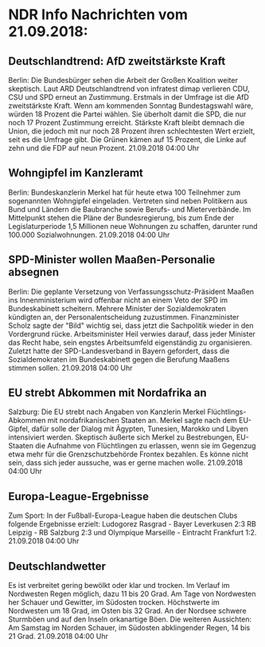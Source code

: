# NDR Info Nachrichten vom 21.09.2018:


## Deutschlandtrend: AfD zweitstärkste Kraft
Berlin: Die Bundesbürger sehen die Arbeit der Großen Koalition weiter skeptisch. Laut ARD Deutschlandtrend von infratest dimap verlieren CDU, CSU und SPD erneut an Zustimmung. Erstmals in der Umfrage ist die AfD zweitstärkste Kraft. Wenn am kommenden Sonntag Bundestagswahl wäre, würden 18 Prozent die Partei wählen. Sie überholt damit die SPD, die nur noch 17 Prozent Zustimmung erreicht. Stärkste Kraft bleibt demnach die Union, die jedoch mit nur noch 28 Prozent ihren schlechtesten Wert erzielt, seit es die Umfrage gibt. Die Grünen kämen auf 15 Prozent, die Linke auf zehn und die FDP auf neun Prozent. 21.09.2018 04:00 Uhr 

## Wohngipfel im Kanzleramt
Berlin: Bundeskanzlerin Merkel hat für heute etwa 100 Teilnehmer zum sogenannten Wohngipfel eingeladen. Vertreten sind neben Politikern aus Bund und Ländern die Baubranche sowie Berufs- und Mieterverbände. Im Mittelpunkt stehen die Pläne der Bundesregierung, bis zum Ende der Legislaturperiode 1,5 Millionen neue Wohnungen zu schaffen, darunter rund 100.000 Sozialwohnungen. 21.09.2018 04:00 Uhr 

## SPD-Minister wollen Maaßen-Personalie absegnen
Berlin: Die geplante Versetzung von Verfassungsschutz-Präsident Maaßen ins Innenministerium wird offenbar nicht an einem Veto der SPD im Bundeskabinett scheitern. Mehrere Minister der Sozialdemokraten kündigten an, der Personalentscheidung zuzustimmen. Finanzminister Scholz sagte der "Bild" wichtig sei, dass jetzt die Sachpolitik wieder in den Vordergrund rücke. Arbeitsminister Heil verwies darauf, dass jeder Minister das Recht habe, sein engstes Arbeitsumfeld eigenständig zu organisieren. Zuletzt hatte der SPD-Landesverband in Bayern gefordert, dass die Sozialdemokraten im Bundeskabinett gegen die Berufung Maaßens stimmen sollen. 21.09.2018 04:00 Uhr 

## EU strebt Abkommen mit Nordafrika an
Salzburg: Die EU strebt nach Angaben von Kanzlerin Merkel Flüchtlings-Abkommen mit nordafrikanischen Staaten an. Merkel sagte nach dem EU-Gipfel, dafür solle der Dialog mit Ägypten, Tunesien, Marokko und Libyen intensiviert werden. Skeptisch äußerte sich Merkel zu Bestrebungen, EU-Staaten die Aufnahme von Flüchtlingen zu erlassen, wenn sie im Gegenzug etwa mehr für die Grenzschutzbehörde Frontex bezahlen. Es könne nicht sein, dass sich jeder aussuche, was er gerne machen wolle. 21.09.2018 04:00 Uhr 

## Europa-League-Ergebnisse
Zum Sport: In der Fußball-Europa-League haben die deutschen Clubs folgende Ergebnisse erzielt: Ludogorez Rasgrad - Bayer Leverkusen  2:3 RB Leipzig - RB Salzburg 2:3
und
Olympique Marseille - Eintracht Frankfurt  1:2. 21.09.2018 04:00 Uhr 

## Deutschlandwetter
Es ist verbreitet gering bewölkt oder klar und trocken. Im Verlauf im Nordwesten Regen möglich, dazu 11 bis 20 Grad. Am Tage von Nordwesten her Schauer und Gewitter, im Südosten trocken. Höchstwerte im Nordwesten um 18 Grad, im Osten bis 32 Grad. An der Nordsee schwere Sturmböen und auf den Inseln orkanartige Böen. Die weiteren Aussichten: Am Samstag im Norden Schauer, im Südosten abklingender Regen, 14 bis 21 Grad. 21.09.2018 04:00 Uhr 
